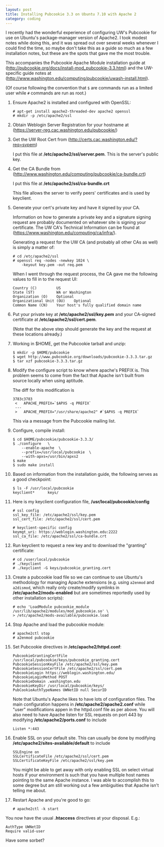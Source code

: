 ```yaml
---
layout: post
title: Installing Pubcookie 3.3 on Ubuntu 7.10 with Apache 2
category: coding
---
```


I recently had the wonderful experience of configuring UW's Pubcookie for use
on Ubuntu's package-manager version of Apache2. I took modest notes while
doing this, and it was spread out over several weeks whenever I could find the
time, so maybe don't take this as a guide so much as a few installation notes,
but these are the spots that gave me the most trouble.

This accompanies the Pubcookie Apache Module installation guide at
(http://pubcookie.org/docs/install-mod_pubcookie-3.3.html) and the UW-specific
guide notes at
(http://www.washington.edu/computing/pubcookie/uwash-install.html).

(Of course following the convention that `$` are commands run as a limited
user while `#` commands are run as root.)

1.  Ensure Apache2 is installed and configured with OpenSSL:

        # apt-get install apache2-threaded-dev apache2 openssl
        # mkdir -p /etc/apache2/ssl


2.  Obtain Weblogin Server Registration for your hostname at
    (https://server-reg.cac.washington.edu/pubcookie/)

3.  Get the UW Root Cert from (http://certs.cac.washington.edu/?req=svpem)

    I put this file at **/etc/apache2/ssl/server.pem**. This is the server's
    public key.

4.  Get the CA Bundle from
    (http://www.washington.edu/computing/pubcookie/ca-bundle.crt)

    I put this file at **/etc/apache2/ssl/ca-bundle.crt**

    This file allows the server to verify peers' certificates and is used by
    keyclient.

5.  Generate your cert's private key and have it signed by your CA.

    Information on how to generate a private key and a signature signing
    request are probably documented on whatever site is signing your
    certificate. The UW CA's Technical Information can be found at
    (https://www.washington.edu/computing/ca/infra/).

    Generating a request for the UW CA (and probably all other CAs as well) is
    simply a matter of:

        # cd /etc/apache2/ssl
        # openssl req -nodes -newkey 1024 \
            -keyout key.pem -out req.pem


    When I went through the request process, the CA gave me the following
    values to fill in to the request UI:

        Country (C)         US
        State (ST)          WA or Washington
        Organization (O)    Optional
        Organizational Unit (OU)    Optional
        Common Name (CN)    Your host's fully qualified domain name


6.  Put your private key at **/etc/apache2/ssl/key.pem** and your CA-signed
    certificate at **/etc/apache2/ssl/cert.pem**.

    (Note that the above step should generate the key and the request at these
    locations already.)

7.  Working in $HOME, get the Pubcookie tarball and unzip:

        $ mkdir -p $HOME/pubcookie
        $ wget http://www.pubcookie.org/downloads/pubcookie-3.3.3.tar.gz
        $ tar xzf pubcookie-3.3.3.tar.gz


8.  Modify the configure script to know where apache's PREFIX is. This problem
    seems to come from the fact that Apache isn't built from source locally
    when using aptitude.

    The diff for this modification is

        3783c3783
         <   APACHE_PREFIX=`$APXS -q PREFIX`
         ---
         >   APACHE_PREFIX="/usr/share/apache2" #`$APXS -q PREFIX`


    This via a message from the Pubcookie mailing list.

9.  Configure, compile install:

        $ cd $HOME/pubcookie/pubcookie-3.3.3/
        $ ./configure   \
            --enable-apache  \
            --prefix=/usr/local/pubcookie  \
            --with-apxs=/usr/bin/apxs2
        $ make
        $ sudo make install


10. Based on information from the installation guide, the following serves as
    a good checkpoint:

        $ ls -F /usr/local/pubcookie
        keyclient*      keys/


11. Here is my keyclient configuration file, **/usr/local/pubcookie/config**

        # ssl config
        ssl_key_file: /etc/apache2/ssl/key.pem
        ssl_cert_file: /etc/apache2/ssl/cert.pem

        # keyclient-specific config
        keymgt_uri: https://weblogin.washington.edu:2222
        ssl_ca_file: /etc/apache2/ssl/ca-bundle.crt


12. Run keyclient to request a new key and to download the "granting"
    certificate:

        # cd /user/local/pubcookie
        # ./keyclient
        # ./keyclient -G keys/pubcookie_granting.cert


13. Create a pubcookie load file so we can continue to use Ubuntu's
    methodology for managing Apache extensions (e.g. using `a2enmod` and
    `a2dismod`, which really only create/modify symlinks in
    **/etc/apache2/mods-enabled** but are sometimes reportedly used by other
    installation scripts):

        # echo 'LoadModule pubcookie_module /usr/lib/apache2/modules/mod_pubcookie.so' \
        > /etc/apache2/mods-available/pubcookie.load


14. Stop Apache and load the pubcookie module:

        # apache2ctl stop
        # a2enmod pubcookie


15. Set Pubcookie directives in **/etc/apache2/httpd.conf**:

        PubcookieGrantingCertFile /usr/local/pubcookie/keys/pubcookie_granting.cert
        PubcookieSessionKeyFile /etc/apache2/ssl/key.pem
        PubcookieSessionCertFile /etc/apache2/ssl/cert.pem
        PubcookieLogin https://weblogin.washington.edu/
        PubcookieLoginMethod POST
        PubcookieDomain .washington.edu
        PubcookieKeyDir /usr/local/pubcookie/keys/
        PubCookieAuthTypeNames UWNetID null SecurID


    Note that Ubuntu's Apache likes to have lots of configuration files. The
    main configuration happens in **/etc/apache2/apache2.conf** while "user"
    modifications appen in the httpd.conf file as per above. You will also
    need to have Apache listen for SSL requests on port 443 by modifying
    **/etc/apache2/ports.conf** to include

        Listen *:443


16. Enable SSL on your default site. This can usually be done by modifying
    **/etc/apache2/sites-available/default** to include

        SSLEngine on
        SSLCertificateFile /etc/apache2/ssl/cert.pem
        SSLCertificateKeyFile /etc/apache2/ssl/key.pem


    You might be able to get away with only enabling SSL on select virtual
    hosts if your environment is such that you have multiple host names
    pointing to the same Apache instance. I was able to accomplish this to
    some degree but am still working out a few ambiguities that Apache isn't
    telling me about.

17. Restart Apache and you're good to go:

        # apache2ctl -k start


You now have the usual **.htaccess** directives at your disposal. E.g.:

    AuthType UWNetID
    Require valid-user


Have some sorbet?
